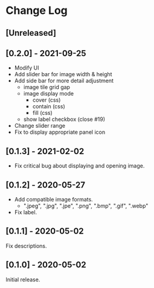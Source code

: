 # Change Log

## [Unreleased]

## [0.2.0] - 2021-09-25

- Modify UI
- Add slider bar for image width & height
- Add side bar for more detail adjustment
  - image tile grid gap
  - image display mode
    - cover (css)
    - contain (css)
    - fill (css)
  - show label checkbox (close #19)
- Change slider range
- Fix to display appropriate panel icon

## [0.1.3] - 2021-02-02

- Fix critical bug about displaying and opening image.

## [0.1.2] - 2020-05-27

- Add compatible image formats.
  - ".jpeg", ".jpg", ".jpe", ".png", ".bmp", ".gif", ".webp"
- Fix label.

## [0.1.1] - 2020-05-02

Fix descriptions.

## [0.1.0] - 2020-05-02

Initial release.
